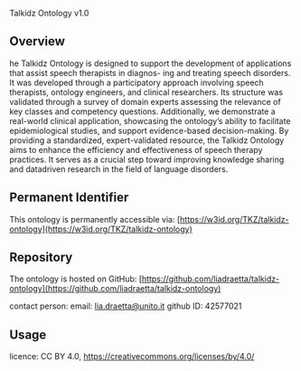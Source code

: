 Talkidz Ontology v1.0
 
 ## Overview
he Talkidz Ontology is designed to support the development of applications that assist speech therapists in diagnos-
ing and treating speech disorders. It was developed through a participatory approach involving speech therapists, ontology
engineers, and clinical researchers. Its structure was validated through a survey of domain experts assessing the relevance of key classes and competency questions. Additionally, we demonstrate a real-world clinical application, showcasing the ontology’s ability to facilitate epidemiological studies, and support evidence-based decision-making. By providing
a standardized, expert-validated resource, the Talkidz Ontology aims to enhance the efficiency and effectiveness of speech therapy practices.
It serves as a crucial step toward improving knowledge sharing and datadriven research in the field of language disorders.

 ## Permanent Identifier
 This ontology is permanently accessible via:
 [https://w3id.org/TKZ/talkidz-ontology](https://w3id.org/TKZ/talkidz-ontology)
 
 ## Repository
 The ontology is hosted on GitHub:
 [https://github.com/liadraetta/talkidz-ontology](https://github.com/liadraetta/talkidz-ontology)

 contact person: 
 email: lia.draetta@unito.it
 github ID: 42577021

 
 ## Usage
licence:  CC BY 4.0, https://creativecommons.org/licenses/by/4.0/ 
 
